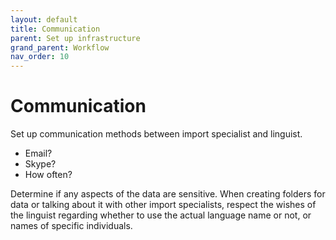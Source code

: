 ```yaml
---
layout: default
title: Communication
parent: Set up infrastructure
grand_parent: Workflow
nav_order: 10
---
```

# Communication

Set up communication methods between import specialist and linguist.
  - Email?
  - Skype?
  - How often?

Determine if any aspects of the data are sensitive.  When creating folders for data or talking about it with other import specialists, respect the wishes of the linguist regarding whether to use the actual language name or not, or names of specific individuals.
